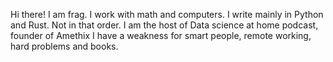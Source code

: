 Hi there!
I am frag. 
I work with math and computers.
I write mainly in Python and Rust. Not in that order.
I am the host of Data science at home podcast, founder of Amethix
I have a weakness for smart people, remote working, hard problems and books.
